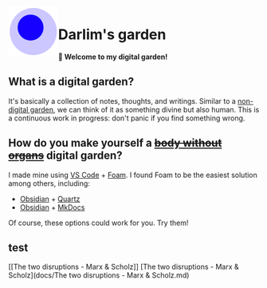 <img src="attachments/foam-icon.png" width=100 align="left">

# Darlim's garden

**👋 Welcome to my digital garden!**

## What is a digital garden?
It's basically a collection of notes, thoughts, and writings. Similar to a [non-digital garden](https://www.gutenberg.org/files/46964/46964-h/46964-h.htm), we can think of it as something divine but also human. This is a continuous work in progress: don't panic if you find something wrong.

## How do you make yourself a <del>[body without organs](https://www.generation-online.org/p/fpdeleuze2.htm)</del> digital garden?

I made mine using [VS Code](https://code.visualstudio.com/) + [Foam](https://github.com/foambubble/foam-template). 
I found Foam to be the easiest solution among others, including:

- [Obsidian](https://obsidian.md/) + [Quartz](https://quartz.jzhao.xyz/)
- [Obsidian](docs/Obsidian.md) + [MkDocs](https://github.com/jobindj/obsidian-publish-mkdocs)

Of course, these options could work for you. Try them!

## test
[[The two disruptions - Marx & Scholz]]
[The two disruptions - Marx & Scholz](docs/The two disruptions - Marx & Scholz.md)